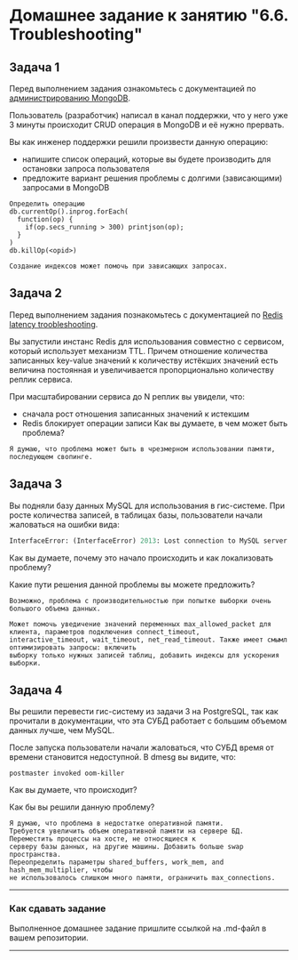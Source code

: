 # Домашнее задание к занятию "6.6. Troubleshooting"

## Задача 1

Перед выполнением задания ознакомьтесь с документацией по [администрированию MongoDB](https://docs.mongodb.com/manual/administration/).

Пользователь (разработчик) написал в канал поддержки, что у него уже 3 минуты происходит CRUD операция в MongoDB и её 
нужно прервать. 

Вы как инженер поддержки решили произвести данную операцию:
- напишите список операций, которые вы будете производить для остановки запроса пользователя
- предложите вариант решения проблемы с долгими (зависающими) запросами в MongoDB

```buildoutcfg
Определить операцию
db.currentOp().inprog.forEach(
  function(op) {
    if(op.secs_running > 300) printjson(op);
  }
)
db.killOp(<opid>)

Создание индексов может помочь при зависающих запросах. 
```

## Задача 2

Перед выполнением задания познакомьтесь с документацией по [Redis latency troobleshooting](https://redis.io/topics/latency).

Вы запустили инстанс Redis для использования совместно с сервисом, который использует механизм TTL. 
Причем отношение количества записанных key-value значений к количеству истёкших значений есть величина постоянная и
увеличивается пропорционально количеству реплик сервиса. 

При масштабировании сервиса до N реплик вы увидели, что:
- сначала рост отношения записанных значений к истекшим
- Redis блокирует операции записи
Как вы думаете, в чем может быть проблема?

```
Я думаю, что проблема может быть в чрезмерном использовании памяти, последующем свопинге.
``` 
 
## Задача 3

Вы подняли базу данных MySQL для использования в гис-системе. При росте количества записей, в таблицах базы,
пользователи начали жаловаться на ошибки вида:
```python
InterfaceError: (InterfaceError) 2013: Lost connection to MySQL server during query u'SELECT..... '
```

Как вы думаете, почему это начало происходить и как локализовать проблему?

Какие пути решения данной проблемы вы можете предложить?

```buildoutcfg
Возможно, проблема с производительностью при попытке выборки очень большого объема данных.

Может помочь уведичение значений переменных max_allowed_packet для клиента, параметров подключения connect_timeout, 
interactive_timeout, wait_timeout, net_read_timeout. Также имеет смымл оптимизировать запросы: включить
выборку только нужных записей таблиц, добавить индексы для ускорения выборки.
```

## Задача 4


Вы решили перевести гис-систему из задачи 3 на PostgreSQL, так как прочитали в документации, что эта СУБД работает с 
большим объемом данных лучше, чем MySQL.

После запуска пользователи начали жаловаться, что СУБД время от времени становится недоступной. В dmesg вы видите, что:

`postmaster invoked oom-killer`

Как вы думаете, что происходит?

Как бы вы решили данную проблему?

```buildoutcfg
Я думаю, что проблема в недостатке оперативной памяти.
Требуется увеличить объем оперативной памяти на сервере БД. Переместить процессы на хосте, не относящиеся к 
серверу базы данных, на другие машины. Добавить больше swap пространства.
Переопределить параметры shared_buffers, work_mem, and hash_mem_multiplier, чтобы
не использовалось слишком много памяти, ограничить max_connections.
```

---

### Как cдавать задание

Выполненное домашнее задание пришлите ссылкой на .md-файл в вашем репозитории.

---
